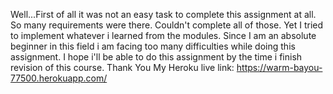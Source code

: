 Well...First of all it was not an easy task to complete this assignment at all. So many requirements were there. Couldn't complete all of those. Yet I tried to implement whatever i learned from the modules. Since I am an absolute beginner in this field i am facing too many difficulties while doing this assignment. I hope i'll be able to do this assignment by the time i finish revision of this course. 
Thank You
My Heroku live link:
https://warm-bayou-77500.herokuapp.com/